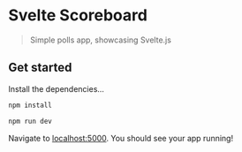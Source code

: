 # Svelte Scoreboard

> Simple polls app, showcasing Svelte.js

## Get started

Install the dependencies...

```bash
npm install
```

```bash
npm run dev
```

Navigate to [localhost:5000](http://localhost:5000). You should see your app running!
